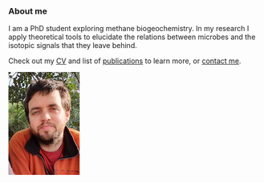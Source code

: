 ### About me
I am a PhD student exploring methane biogeochemistry. In my research I apply theoretical tools to elucidate the relations between microbes and the isotopic signals that they leave behind.  

Check out my [CV](cv.md) and list of [publications](publications.md) to learn more, or [contact me](mailto:jagropp@gmail.com).

![JG](/assets/images/profile_pic2.jpg)
